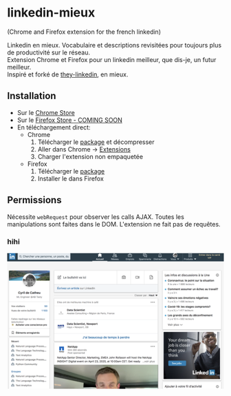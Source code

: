 # linkedin-mieux
(Chrome and Firefox extension for the french linkedin) 

Linkedin en mieux. 
Vocabulaire et descriptions revisitées pour toujours plus de productivité sur le réseau.  
Extension Chrome et Firefox pour un linkedin meilleur, que dis-je, un futur meilleur.    
Inspiré et forké de [they-linkedin](https://github.com/prichey/they-linkedin), en mieux. 

## Installation

- Sur le [Chrome Store](https://chrome.google.com/webstore/detail/linkedin-mieux/apdkgcdgjcjmkgihhglddlepeahpecad/) 
- Sur le [Firefox Store - COMING SOON](https://addons.mozilla.org/fr/firefox/addon/linkedin-mieux/)
- En téléchargement direct:
    - Chrome 
        1. Télécharger le [package](https://github.com/cyrilou242/linkedin-mieux/blob/master/linkedin-mieux.zip?raw=true) et décompresser 
        2. Aller dans Chrome -> [Extensions](chrome://extensions/)
        3. Charger l'extension non empaquetée
    - Firefox 
        1. Télécharger le [package](https://github.com/cyrilou242/linkedin-mieux/releases/download/0.1.8/linkedin_mieux-0.1.8-an+fx.xpi)
        2.  Installer le dans Firefox

## Permissions
Nécessite `webRequest` pour observer les calls AJAX. Toutes les manipulations sont faites dans le DOM.
L'extension ne fait pas de requêtes.

### hihi

![](screenshot.png)
